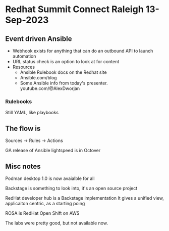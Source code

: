 # Redhat Summit Connect Raleigh 13-Sep-2023


## Event driven Ansible


-  Webhook exists for anything that can do an outbound API to launch automation
-  URL status check is an option to look at for content
-  Resources
   -  Ansible Rulebook docs on the Redhat site
   -  Ansible.com/blog
   -  Some Ansible info from today's presenter. 
        youtube.com/@AlexDworjan

### Rulebooks

Still YAML, like playbooks


## The flow is 
Sources -> Rules  -> Actions

GA release of Ansible lightspeed is in Octover



##  Misc notes

Podman desktop 1.0 is now avaialble for all

Backstage is something to look into, it's an open source project

RedHat developer hub is a Backstage implementation
It gives a unified view, applicaiton centric, as a starting poing

ROSA is RedHat Open Shift on AWS

The labs were pretty good, but not available now.

